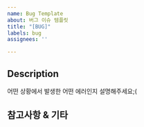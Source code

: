 ```yaml
---
name: Bug Template
about: 버그 이슈 템플릿
title: "[BUG]"
labels: bug
assignees: ''

---
```


## Description
어떤 상황에서 발생한 어떤 에러인지 설명해주세요;(

## 참고사항 & 기타
